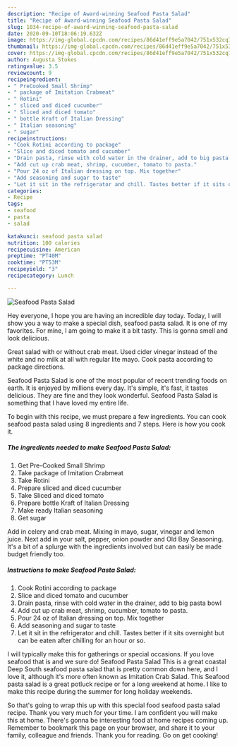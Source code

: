 ```yaml
---
description: "Recipe of Award-winning Seafood Pasta Salad"
title: "Recipe of Award-winning Seafood Pasta Salad"
slug: 1034-recipe-of-award-winning-seafood-pasta-salad
date: 2020-09-10T18:06:19.632Z
image: https://img-global.cpcdn.com/recipes/86d41eff9e5a7042/751x532cq70/seafood-pasta-salad-recipe-main-photo.jpg
thumbnail: https://img-global.cpcdn.com/recipes/86d41eff9e5a7042/751x532cq70/seafood-pasta-salad-recipe-main-photo.jpg
cover: https://img-global.cpcdn.com/recipes/86d41eff9e5a7042/751x532cq70/seafood-pasta-salad-recipe-main-photo.jpg
author: Augusta Stokes
ratingvalue: 3.5
reviewcount: 9
recipeingredient:
- " PreCooked Small Shrimp"
- " package of Imitation Crabmeat"
- " Rotini"
- " sliced and diced cucumber"
- " Sliced and diced tomato"
- " bottle Kraft of Italian Dressing"
- " Italian seasoning"
- " sugar"
recipeinstructions:
- "Cook Rotini according to package"
- "Slice and diced tomato and cucumber"
- "Drain pasta, rinse with cold water in the drainer, add to big pasta bowl"
- "Add cut up crab meat, shrimp, cucumber, tomato to pasta."
- "Pour 24 oz of Italian dressing on top. Mix together"
- "Add seasoning and sugar to taste"
- "Let it sit in the refrigerator and chill. Tastes better if it sits overnight but can be eaten after chilling for an hour or so."
categories:
- Recipe
tags:
- seafood
- pasta
- salad

katakunci: seafood pasta salad 
nutrition: 100 calories
recipecuisine: American
preptime: "PT40M"
cooktime: "PT53M"
recipeyield: "3"
recipecategory: Lunch

---
```



![Seafood Pasta Salad](https://img-global.cpcdn.com/recipes/86d41eff9e5a7042/751x532cq70/seafood-pasta-salad-recipe-main-photo.jpg)

Hey everyone, I hope you are having an incredible day today. Today, I will show you a way to make a special dish, seafood pasta salad. It is one of my favorites. For mine, I am going to make it a bit tasty. This is gonna smell and look delicious.

Great salad with or without crab meat. Used cider vinegar instead of the white and no milk at all with regular lite mayo. Cook pasta according to package directions.

Seafood Pasta Salad is one of the most popular of recent trending foods on earth. It is enjoyed by millions every day. It's simple, it's fast, it tastes delicious. They are fine and they look wonderful. Seafood Pasta Salad is something that I have loved my entire life.


To begin with this recipe, we must prepare a few ingredients. You can cook seafood pasta salad using 8 ingredients and 7 steps. Here is how you cook it.

<!--inarticleads1-->

##### The ingredients needed to make Seafood Pasta Salad:

1. Get  Pre-Cooked Small Shrimp
1. Take  package of Imitation Crabmeat
1. Take  Rotini
1. Prepare  sliced and diced cucumber
1. Take  Sliced and diced tomato
1. Prepare  bottle Kraft of Italian Dressing
1. Make ready  Italian seasoning
1. Get  sugar


Add in celery and crab meat. Mixing in mayo, sugar, vinegar and lemon juice. Next add in your salt, pepper, onion powder and Old Bay Seasoning. It&#39;s a bit of a splurge with the ingredients involved but can easily be made budget friendly too. 

<!--inarticleads2-->

##### Instructions to make Seafood Pasta Salad:

1. Cook Rotini according to package
1. Slice and diced tomato and cucumber
1. Drain pasta, rinse with cold water in the drainer, add to big pasta bowl
1. Add cut up crab meat, shrimp, cucumber, tomato to pasta.
1. Pour 24 oz of Italian dressing on top. Mix together
1. Add seasoning and sugar to taste
1. Let it sit in the refrigerator and chill. Tastes better if it sits overnight but can be eaten after chilling for an hour or so.


I will typically make this for gatherings or special occasions. If you love seafood that is and we sure do! Seafood Pasta Salad This is a great coastal Deep South seafood pasta salad that is pretty common down here, and I love it, although it&#39;s more often known as Imitation Crab Salad. This Seafood pasta salad is a great potluck recipe or for a long weekend at home. I like to make this recipe during the summer for long holiday weekends. 

So that's going to wrap this up with this special food seafood pasta salad recipe. Thank you very much for your time. I am confident you will make this at home. There's gonna be interesting food at home recipes coming up. Remember to bookmark this page on your browser, and share it to your family, colleague and friends. Thank you for reading. Go on get cooking!
